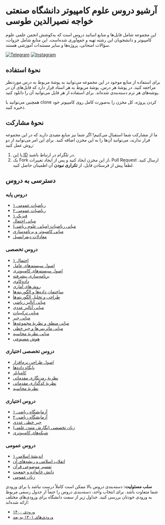 # آرشیو دروس علوم کامپیوتر دانشگاه صنعتی خواجه نصیرالدین طوسی
این مجموعه شامل فایل‌ها و منابع اساتید دروس است که به‌کوشش انجمن علمی علوم کامپیوتر و دانشجویان این رشته تهیه و جمع‌آوری شده‌است. این منابع شامل جزوات، سؤالات امتحانی، پروژه‌ها و سایر مستندات آموزشی هستند.

[![Telegram](https://img.shields.io/badge/Telegram-2CA5E0?style=for-the-badge&logo=telegram&logoColor=white)](https://t.me/KNTU_CSSA)
[![Instagram](https://img.shields.io/badge/Instagram-E4405F?style=for-the-badge&logo=instagram&logoColor=white)](https://instagram.com/kntu_cssa)

## نحوهٔ استفاده
برای استفاده از منابع موجود در این مجموعه می‌توانید به پوشهٔ مربوط به درس موردنظر مراجعه کنید. در پوشهٔ هر درس، پوشهٔ مربوط به هر استاد قرار دارد که فایل‌های آن در پوشه‌های هر ترم دسته‌بندی شده‌اند. برای استفاده از هر فایل می‌توانید آن را دانلود کنید.

همچنین می‌توانید با clone کردن پروژه، کل مخزن را به‌صورت کامل روی کامپیوتر خود ذخیره کنید.
## نحوهٔ مشارکت  
ما از مشارکت شما استقبال می‌کنیم! اگر شما نیز منابع مفیدی دارید که در این مجموعه قرار ندارند، می‌توانید آن‌ها را به این مخزن اضافه کنید. برای این امر می‌توانید از دو روش عمل کنید:  
1. با [این ID](https://t.me/heliataromi) در تلگرام در ارتباط باشید.
2. یک Fork از این مخزن ایجاد کنید و پس از ایجاد تغییرات، Pull Request ارسال کنید.
لطفاً پیش از فرستادن فایل، از **تکراری نبودن** آن اطمینان حاصل کنید.
## دسترسی به دروس
### دروس پایه
- [ریاضیات عمومی ۱](./ریاضیات%20عمومی%20۱/)
- [ریاضیات عمومی ۲](./ریاضیات%20عمومی%20۲/)
- [فیزیک ۱](./فیزیک%20۱/)
- [مبانی احتمال](./مبانی%20احتمال/)
- [مبانی ریاضیات (مبانی علوم ریاضی)](./مبانی%20ریاضیات%20(مبانی%20علوم%20ریاضی)/)
- [مبانی کامپیوتر و برنامه‌سازی](./مبانی%20کامپیوتر%20و%20برنامه%E2%80%8Cسازی/)
- [معادلات دیفرانسیل](./معادلات%20دیفرانسیل/)

### دروس تخصصی
- [احتمال ۱](./احتمال%20۱/)
- [اصول سیستم‌های عامل](./اصول%20سیستم%E2%80%8Cهای%20عامل/)
- [اصول سیستم‌های کامپیوتری](./اصول%20سیستم%E2%80%8Cهای%20کامپیوتری/)
- [برنامه‌سازی پیشرفته](./برنامه%E2%80%8Cسازی%20پیشرفته/)
- [داده‌کاوی](./داده%E2%80%8Cکاوی/)
- [روش‌های آماری](./روش%E2%80%8Cهای%20آماری/)
- [ساختمان داده‌ها و الگوریتم‌ها](./ساختمان%20داده%E2%80%8Cها%20و%20الگوریتم%E2%80%8Cها/)
- [طراحی و تحلیل الگوریتم‌ها](./طراحی%20و%20تحلیل%20الگوریتم%E2%80%8Cها/)
- [مبانی آنالیز ریاضی](./مبانی%20آنالیز%20ریاضی/)
- [مبانی آنالیز عددی](./مبانی%20آنالیز%20عددی/)
- [مبانی ترکیبیات](./مبانی%20ترکیبیات/)
- [مبانی جبر](./مبانی%20جبر/)
- [مبانی منطق و نظریهٔ مجموعه‌ها](./مبانی%20منطق%20و%20نظریهٔ%20مجموعه%E2%80%8Cها/)
- [مبانی ماتریس‌ها و جبر خطی](./مبانی%20ماتریس%E2%80%8Cها%20و%20جبر%20خطی/)
- [مبانی نظریهٔ محاسبه](./مبانی%20نظریهٔ%20محاسبه/)
- [هوش مصنوعی](./هوش%20مصنوعی/)

### دروس تخصصی اختیاری
- [اصول طراحی نرم‌افزار](./اصول%20طراحی%20نرم%E2%80%8Cافزار/)
- [پایگاه داده‌ها](./پایگاه%20داده%E2%80%8Cها/)
- [کامپایلر](./کامپایلر/)
- [نظریهٔ رمزنگاری مقدماتی](./نظریهٔ%20رمزنگاری%20مقدماتی/)
- [نظریهٔ کدگذاری مقدماتی](./نظریهٔ%کدگذاری%20مقدماتی/)
- [نظریهٔ محاسبه](./نظریهٔ%20محاسبه/)

### دروس اختیاری
- [آزمایشگاه ریاضی ۱](./آزمایشگاه%20ریاضی%20۱/)
- [آزمایشگاه ریاضی ۲](./آزمایشگاه%20ریاضی%20۲/)
- [جبر خطی عددی](./جبر%20خطی%20عددی)
- [زبان تخصصی (نگارش متون علمی)](./زبان%20تخصصی%20(نگارش%20متون%20علمی)/)
- [شبکه‌های کامپیوتری](./شبکه%E2%80%8Cهای%20کامپیوتری/)

### دروس عمومی
- [اندیشهٔ اسلامی ۱](./اندیشهٔ%20اسلامی%20۱/)
- [انقلاب اسلامی و ریشه‌های آن](./انقلاب%20اسلامی%20و%20ریشه%E2%80%8Cهای%20آن/)
- [تفسیر موضوعی قرآن](./تفسیر%20موضوعی%20قرآن)
- [دانش خانواده و جمعیت](./دانش%20خانواده%20و%20جمعیت)
- [زبان عمومی](./زبان%20عمومی/)

**سلب مسئولیت:** دسته‌بندی دروس بالا ممکن است کاملاً درست نباشد یا برای ورودی شما متفاوت باشد. برای انتخاب واحد، دسته‌بندی دروس را حتماً از جدول رسمی مربوط به ورودی خودتان بررسی کنید. جداول زیر از سمت دانشگاه برای ورودی‌های مختلف ارائه شده‌اند:
- [ورودی ۱۴۰۰](./جدول%20پیشنهادی%20دروس%20ورودی%20۱۴۰۰.pdf/)
- [ورودی‌های ۱۴۰۱ به بعد](./جدول%20پیشنهادی%20دروس%20ورودی%20۱۴۰۱%20به%20بعد.pdf/)
